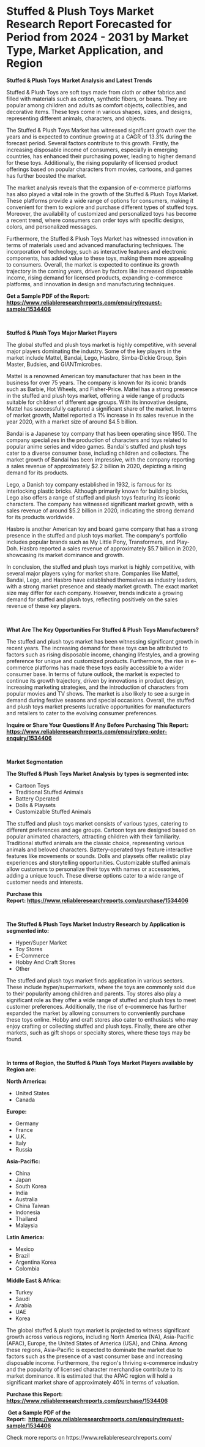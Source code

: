 <p><h1>Stuffed & Plush Toys Market Research Report Forecasted for Period from 2024 -  2031 by Market Type, Market Application, and Region</h1></p><p><strong>Stuffed & Plush Toys Market Analysis and Latest Trends</strong></p>
<p><p>Stuffed & Plush Toys are soft toys made from cloth or other fabrics and filled with materials such as cotton, synthetic fibers, or beans. They are popular among children and adults as comfort objects, collectibles, and decorative items. These toys come in various shapes, sizes, and designs, representing different animals, characters, and objects.</p><p>The Stuffed & Plush Toys Market has witnessed significant growth over the years and is expected to continue growing at a CAGR of 13.3% during the forecast period. Several factors contribute to this growth. Firstly, the increasing disposable income of consumers, especially in emerging countries, has enhanced their purchasing power, leading to higher demand for these toys. Additionally, the rising popularity of licensed product offerings based on popular characters from movies, cartoons, and games has further boosted the market.</p><p>The market analysis reveals that the expansion of e-commerce platforms has also played a vital role in the growth of the Stuffed & Plush Toys Market. These platforms provide a wide range of options for consumers, making it convenient for them to explore and purchase different types of stuffed toys. Moreover, the availability of customized and personalized toys has become a recent trend, where consumers can order toys with specific designs, colors, and personalized messages.</p><p>Furthermore, the Stuffed & Plush Toys Market has witnessed innovation in terms of materials used and advanced manufacturing techniques. The incorporation of technology, such as interactive features and electronic components, has added value to these toys, making them more appealing to consumers. Overall, the market is expected to continue its growth trajectory in the coming years, driven by factors like increased disposable income, rising demand for licensed products, expanding e-commerce platforms, and innovation in design and manufacturing techniques.</p></p>
<p><strong>Get a Sample PDF of the Report:&nbsp; <a href="https://www.reliableresearchreports.com/enquiry/request-sample/1534406">https://www.reliableresearchreports.com/enquiry/request-sample/1534406</a></strong></p>
<p>&nbsp;</p>
<p><strong>Stuffed & Plush Toys Major Market Players</strong></p>
<p><p>The global stuffed and plush toys market is highly competitive, with several major players dominating the industry. Some of the key players in the market include Mattel, Bandai, Lego, Hasbro, Simba-Dickie Group, Spin Master, Budsies, and GIANTmicrobes.</p><p>Mattel is a renowned American toy manufacturer that has been in the business for over 75 years. The company is known for its iconic brands such as Barbie, Hot Wheels, and Fisher-Price. Mattel has a strong presence in the stuffed and plush toys market, offering a wide range of products suitable for children of different age groups. With its innovative designs, Mattel has successfully captured a significant share of the market. In terms of market growth, Mattel reported a 1% increase in its sales revenue in the year 2020, with a market size of around $4.5 billion.</p><p>Bandai is a Japanese toy company that has been operating since 1950. The company specializes in the production of characters and toys related to popular anime series and video games. Bandai's stuffed and plush toys cater to a diverse consumer base, including children and collectors. The market growth of Bandai has been impressive, with the company reporting a sales revenue of approximately $2.2 billion in 2020, depicting a rising demand for its products.</p><p>Lego, a Danish toy company established in 1932, is famous for its interlocking plastic bricks. Although primarily known for building blocks, Lego also offers a range of stuffed and plush toys featuring its iconic characters. The company has witnessed significant market growth, with a sales revenue of around $5.2 billion in 2020, indicating the strong demand for its products worldwide.</p><p>Hasbro is another American toy and board game company that has a strong presence in the stuffed and plush toys market. The company's portfolio includes popular brands such as My Little Pony, Transformers, and Play-Doh. Hasbro reported a sales revenue of approximately $5.7 billion in 2020, showcasing its market dominance and growth.</p><p>In conclusion, the stuffed and plush toys market is highly competitive, with several major players vying for market share. Companies like Mattel, Bandai, Lego, and Hasbro have established themselves as industry leaders, with a strong market presence and steady market growth. The exact market size may differ for each company. However,  trends indicate a growing demand for stuffed and plush toys, reflecting positively on the sales revenue of these key players.</p></p>
<p>&nbsp;</p>
<p><strong>What Are The Key Opportunities For Stuffed & Plush Toys Manufacturers?</strong></p>
<p><p>The stuffed and plush toys market has been witnessing significant growth in recent years. The increasing demand for these toys can be attributed to factors such as rising disposable income, changing lifestyles, and a growing preference for unique and customized products. Furthermore, the rise in e-commerce platforms has made these toys easily accessible to a wider consumer base. In terms of future outlook, the market is expected to continue its growth trajectory, driven by innovations in product design, increasing marketing strategies, and the introduction of characters from popular movies and TV shows. The market is also likely to see a surge in demand during festive seasons and special occasions. Overall, the stuffed and plush toys market presents lucrative opportunities for manufacturers and retailers to cater to the evolving consumer preferences.</p></p>
<p><strong>Inquire or Share Your Questions If Any Before Purchasing This Report: <a href="https://www.reliableresearchreports.com/enquiry/pre-order-enquiry/1534406">https://www.reliableresearchreports.com/enquiry/pre-order-enquiry/1534406</a></strong></p>
<p>&nbsp;</p>
<p><strong>Market Segmentation</strong></p>
<p><strong>The Stuffed & Plush Toys Market Analysis by types is segmented into:</strong></p>
<p><ul><li>Cartoon Toys</li><li>Traditional Stuffed Animals</li><li>Battery Operated</li><li>Dolls & Playsets</li><li>Customizable Stuffed Animals</li></ul></p>
<p><p>The stuffed and plush toys market consists of various types, catering to different preferences and age groups. Cartoon toys are designed based on popular animated characters, attracting children with their familiarity. Traditional stuffed animals are the classic choice, representing various animals and beloved characters. Battery-operated toys feature interactive features like movements or sounds. Dolls and playsets offer realistic play experiences and storytelling opportunities. Customizable stuffed animals allow customers to personalize their toys with names or accessories, adding a unique touch. These diverse options cater to a wide range of customer needs and interests.</p></p>
<p><strong>Purchase this Report:&nbsp;<a href="https://www.reliableresearchreports.com/purchase/1534406">https://www.reliableresearchreports.com/purchase/1534406</a></strong></p>
<p>&nbsp;</p>
<p><strong>The Stuffed & Plush Toys Market Industry Research by Application is segmented into:</strong></p>
<p><ul><li>Hyper/Super Market</li><li>Toy Stores</li><li>E-Commerce</li><li>Hobby And Craft Stores</li><li>Other</li></ul></p>
<p><p>The stuffed and plush toys market finds application in various sectors. These include hyper/supermarkets, where the toys are commonly sold due to their popularity among children and parents. Toy stores also play a significant role as they offer a wide range of stuffed and plush toys to meet customer preferences. Additionally, the rise of e-commerce has further expanded the market by allowing consumers to conveniently purchase these toys online. Hobby and craft stores also cater to enthusiasts who may enjoy crafting or collecting stuffed and plush toys. Finally, there are other markets, such as gift shops or specialty stores, where these toys may be found.</p></p>
<p>&nbsp;</p>
<p><strong>In terms of Region, the Stuffed & Plush Toys Market Players available by Region are:</strong></p>
<p>
    <p> <strong> North America: </strong>
        <ul>
            <li>United States</li>
            <li>Canada</li>
        </ul>
        </p> 
    <p> <strong> Europe: </strong>
        <ul>
            <li>Germany</li>
            <li>France</li>
            <li>U.K.</li>
            <li>Italy</li>
            <li>Russia</li>
        </ul>
        </p> 
    <p> <strong> Asia-Pacific: </strong>
        <ul>
            <li>China</li>
            <li>Japan</li>
            <li>South Korea</li>
            <li>India</li>
            <li>Australia</li>
            <li>China Taiwan</li>
            <li>Indonesia</li>
            <li>Thailand</li>
            <li>Malaysia</li>
        </ul>
        </p> 
    <p> <strong> Latin America: </strong>
        <ul>
            <li>Mexico</li>
            <li>Brazil</li>
            <li>Argentina Korea</li>
            <li>Colombia</li>
        </ul>
        </p> 
    <p> <strong> Middle East & Africa: </strong>
        <ul>
            <li>Turkey</li>
            <li>Saudi</li>
            <li>Arabia</li>
            <li>UAE</li>
            <li>Korea</li>
        </ul>
    </p>
    </p>
<p><p>The global stuffed & plush toys market is projected to witness significant growth across various regions, including North America (NA), Asia-Pacific (APAC), Europe, the United States of America (USA), and China. Among these regions, Asia-Pacific is expected to dominate the market due to factors such as the presence of a vast consumer base and increasing disposable income. Furthermore, the region's thriving e-commerce industry and the popularity of licensed character merchandise contribute to its market dominance. It is estimated that the APAC region will hold a significant market share of approximately 40% in terms of valuation.</p></p>
<p><strong>Purchase this Report: <a href="https://www.reliableresearchreports.com/purchase/1534406">https://www.reliableresearchreports.com/purchase/1534406</a></strong></p>
<p>&nbsp;<strong>Get a Sample PDF of the Report:&nbsp;&nbsp;<a href="https://www.reliableresearchreports.com/enquiry/request-sample/1534406">https://www.reliableresearchreports.com/enquiry/request-sample/1534406</a></strong></p>
<p><strong></strong></p>
<p>Check more reports on https://www.reliableresearchreports.com/</p>